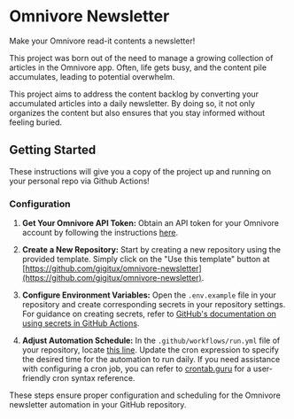 # Omnivore Newsletter

Make your Omnivore read-it contents a newsletter!

This project was born out of the need to manage a growing collection of articles in the Omnivore app. Often, life gets busy, and the content pile accumulates, leading to potential overwhelm.

This project aims to address the content backlog by converting your accumulated articles into a daily newsletter. By doing so, it not only organizes the content but also ensures that you stay informed without feeling buried.

## Getting Started

These instructions will give you a copy of the project up and running on your personal repo via Github Actions!


### Configuration

1. **Get Your Omnivore API Token:**
   Obtain an API token for your Omnivore account by following the instructions [here](https://docs.omnivore.app/integrations/api.html#getting-an-api-token).

2. **Create a New Repository:**
   Start by creating a new repository using the provided template. Simply click on the "Use this template" button at [https://github.com/gigitux/omnivore-newsletter](https://github.com/gigitux/omnivore-newsletter).

3. **Configure Environment Variables:**
   Open the `.env.example` file in your repository and create corresponding secrets in your repository settings. For guidance on creating secrets, refer to [GitHub's documentation on using secrets in GitHub Actions](https://docs.github.com/en/actions/security-guides/using-secrets-in-github-actions#creating-secrets-for-a-repository).

4. **Adjust Automation Schedule:**
   In the `.github/workflows/run.yml` file of your repository, locate [this line](https://github.com/gigitux/omnivore-newsletter/blob/main/.github/workflows/run.yml#L7C24-L7C24). Update the cron expression to specify the desired time for the automation to run daily. If you need assistance with configuring a cron job, you can refer to [crontab.guru](https://crontab.guru/) for a user-friendly cron syntax reference.

These steps ensure proper configuration and scheduling for the Omnivore newsletter automation in your GitHub repository.
